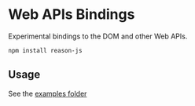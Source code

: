 # Web APIs Bindings

Experimental bindings to the DOM and other Web APIs.

```
npm install reason-js
```

## Usage

See the [examples folder](https://github.com/BuckleTypes/bs-webapi-incubator/tree/eb5f71847848a3e896733017fde00eee7fb5edf5/examples)

